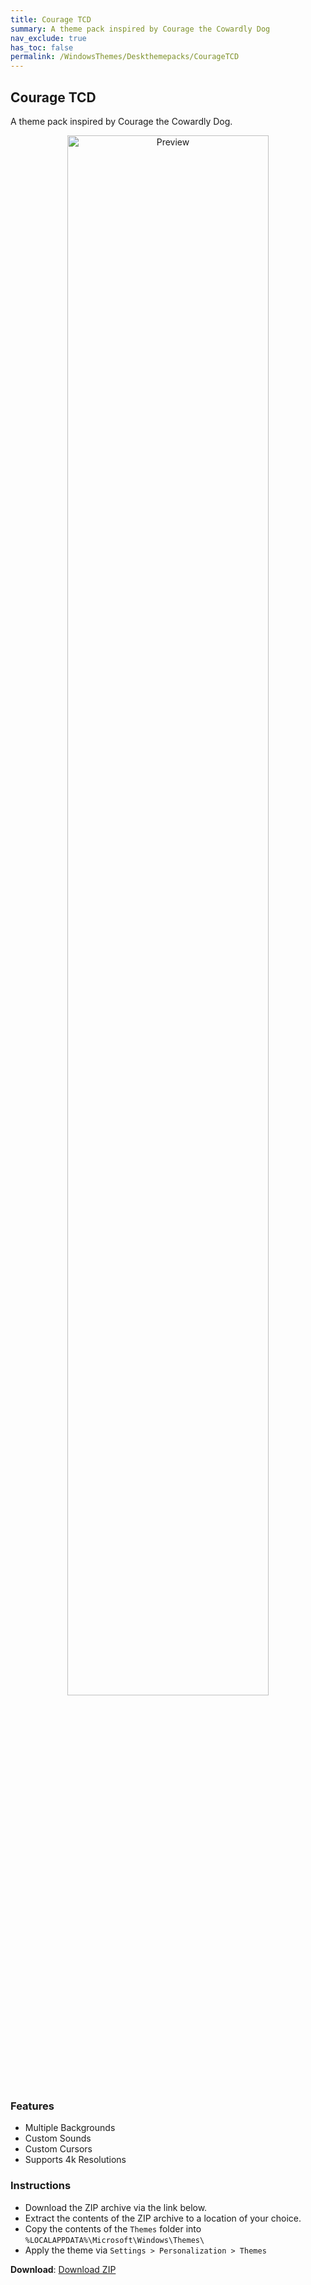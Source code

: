 ```yaml
---
title: Courage TCD
summary: A theme pack inspired by Courage the Cowardly Dog
nav_exclude: true
has_toc: false
permalink: /WindowsThemes/Deskthemepacks/CourageTCD
---
```


## Courage TCD
A theme pack inspired by Courage the Cowardly Dog.

<div align="center">
    <img src="https://gitlab.com/the-back-room/deskthemepacks/sfw/courage-tcd/-/raw/main/Extras/Preview.bmp" alt="Preview" width="80%" />
</div>

### Features

- Multiple Backgrounds
- Custom Sounds
- Custom Cursors
- Supports 4k Resolutions

### Instructions

- Download the ZIP archive via the link below.
- Extract the contents of the ZIP archive to a location of your choice.
- Copy the contents of the `Themes` folder into `%LOCALAPPDATA%\Microsoft\Windows\Themes\`
- Apply the theme via `Settings > Personalization > Themes`

**Download**: [Download ZIP](https://gitlab.com/the-back-room/deskthemepacks/sfw/courage-tcd/-/archive/main/courage-tcd-main.zip)

